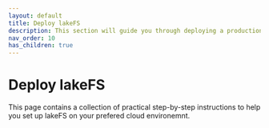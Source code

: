 ```yaml
---
layout: default
title: Deploy lakeFS
description: This section will guide you through deploying a production-suitable lakeFS environment.
nav_order: 10
has_children: true
---
```


# Deploy lakeFS

This page contains a collection of practical step-by-step instructions to help you set up lakeFS on your prefered cloud environemnt.

